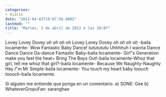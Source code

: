 ```yaml
---
categories:
- diario
date: "2012-04-03T19:07:56.000Z"
lastmod: ""
title: "Martes, 3 de abril de 2012 a las 20:07"
---
```


Lovey Lovey Dovey *oh oh oh oh* Lovey Lovey Dovey *oh oh oh oh*  -baila locamente-  Wow Fantastic Baby Dance! *tututututu* Uhhhhuh I wanna Dance Dance Dance Da-dance Fantastic Baby-baila locamente- Girl"s Generation make you feel the heat~ Bring The Boys Out!-baila locamente-Whoz that girl, tell me whoz that girl?-baila locamente- Because We Naughty-Naughty Hey I"m Mr Simple-baila locamente- You touch my heart baby *toouch toouch*-baila locamente.

Si alguien me entiende que ponga en un comentario.
a) SONE: Gee 
b) WhateverGropuFan: saranghae